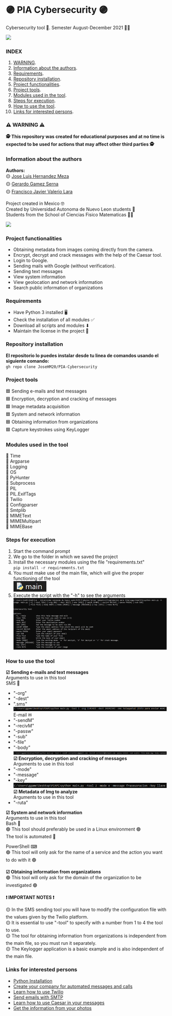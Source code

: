 # 🟣 PIA Cybersecurity 🟣

Cybersecurity tool 👮. Semester August-December 2021 👨‍🎓

![](https://seguridadinredeshome.files.wordpress.com/2019/08/bigstock-press-enter-button-on-the-keyb-220634140-1.jpg?w=900)

### INDEX  
1. [WARNING](#⚠-WARNING-⚠).
2. [Information about the authors](#Information-about-the-authors).
3. [Requirements](#Requirements).
4. [Repository installation](#Repository-installation).
5. [Project functionalities](#Project-functionalities).
6. [Project tools](#Project-tools).
7. [Modules used in the tool](#Modules-used-in-the-tool).
8. [Steps for execution](#Steps-for-execution).
9. [How to use the tool](#How-to-use-the-tool).
11. [Links for interested persons](#Links-for-interested-persons).  
  
### ⚠ WARNING ⚠
**🕵 This repository was created for educational purposes and at no time is expected to be used for actions that may affect other third parties 🕵**  
  
### Information about the authors
**Authors:**  
🟡 [Jose Luis Hernandez Meza](https://github.com/JoseHM20)      
🟡 [Gerardo Gamez Serna](https://github.com/Gerardo0202)  
🟡 [Francisco Javier Valerio Lara](https://github.com/Francisco1002)  
  
Project created in Mexico 🤓  
Created by Universidad Autonoma de Nuevo Leon students 🏣  
Students from the School of Ciencias Fisico Matematicas 👨‍🏫  
  
![](https://www.uanl.mx/wp-content/uploads/2018/10/85-aniversario-uanl-torre-rectoria.jpg)  
  
### Project functionalities  
- Obtaining metadata from images coming directly from the camera.  
- Encrypt, decrypt and crack messages with the help of the Caesar tool.  
- Login to Google.  
- Sending mails with Google (without verification).  
- Sending text messages  
- View system information  
- View geolocation and network information  
- Search public information of organizations  
  
### Requirements
- Have Python 3 installed 🖥
- Check the installation of all modules ✅
- Download all scripts and modules ⬇
- Maintain the license in the project 📜  
  
### Repository installation
**El repositorio lo puedes instalar desde tu linea de comandos usando el siguiente comando:**  
`gh repo clone JoseHM20/PIA-Cybersecurity`
  
### Project tools
🟦 Sending e-mails and text messages  
🟦 Encryption, decryption and cracking of messages  
🟦 Image metadata acquisition  
🟦 System and network information  
🟦 Obtaining information from organizations  
🟦 Capture keystrokes using KeyLogger  
  
### Modules used in the tool
🔴 Time  
🔴 Argparse  
🔴 Logging  
🔴 OS  
🔴 PyHunter  
🔴 Subprocess  
🔴 PIL  
🔴 PIL.ExifTags  
🔴 Twilio  
🔴 Configparser  
🔴 Smtplib  
🔴 MIMEText  
🔴 MIMEMultipart  
🔴 MIMEBase  
  
### Steps for execution
1. Start the command prompt  
2. We go to the folder in which we saved the project  
3. Install the necessary modules using the file "requirements.txt"  
`pip install -r requirements.txt`  
5. You must make use of the main file, which will give the proper functioning of the tool  
![](https://github.com/JoseHM20/PIA-Cybersecurity/blob/f56e145e04df063840e83a053693f7b90aa7fa36/images/main.jpg)   
4. Execute the script with the "-h" to see the arguments
![](https://github.com/JoseHM20/PIA-Cybersecurity/blob/91c07773aac6f987bdd62f829c91cc90a49a4e32/images/argumentos%20CMD.jpg) 
  
### How to use the tool
**☑ Sending e-mails and text messages**  
Arguments to use in this tool  
SMS 📱
- "-org"
- "-dest"
- ".sms"  
![](https://github.com/JoseHM20/PIA-Cybersecurity/blob/main/images/msm.png)
E-mail ✉
- "-sendM"
- "-recivM"
- "-passw"
- "-sub"
- "-file"
- "-body"  
![](https://github.com/JoseHM20/PIA-Cybersecurity/blob/main/images/smail.png)
**☑ Encryption, decryption and cracking of messages**  
Arguments to use in this tool  
- "-mode"
- "-message"
- "-key"  
![](https://github.com/JoseHM20/PIA-Cybersecurity/blob/main/images/ccesar.png)
**☑ Metadata of Img to analyze**  
Arguments to use in this tool  
- "-ruta"  
  
**☑ System and network information**  
Arguments to use in this tool  
Bash 🐧  
🟢 This tool should preferably be used in a Linux environment 🟢  
The tool is automated 🤖  
  
PowerShell ⌨  
🟢 This tool will only ask for the name of a service and the action you want to do with it 🟢  
  
**☑ Obtaining information from organizations**  
🟢 This tool will only ask for the domain of the organization to be investigated 🟢  
  
**❗ IMPORTANT NOTES ❗**  
  
🟡 In the SMS sending tool you will have to modify the configuration file with the values given by the Twilio platform.  
🟡 It is essential to use "-tool" to specify with a number from 1 to 4 the tool to use.  
🟡 The tool for obtaining information from organizations is independent from the main file, so you must run it separately.  
🟡 The Keylogger application is a basic example and is also independent of the main file.  
  
### Links for interested persons
- [Python Installation](https://www.python.org/)
- [Create your company for automated messages and calls](https://www.twilio.com/)
- [Learn how to use Twilio](https://www.twilio.com/blog/enviar-mensaje-whatsapp-30-segundos-con-python)
- [Send emails with SMTP](https://code.tutsplus.com/es/tutorials/sending-emails-in-python-with-smtp--cms-29975)
- [Learn how to use Caesar in your messages](https://www.instintoprogramador.com.mx/2020/11/cifrado-caesar-en-python-tutorial-de.html)
- [Get the information from your photos](https://es.acervolima.com/2021/02/09/como-extraer-metadatos-de-imagenes-en-python/)
